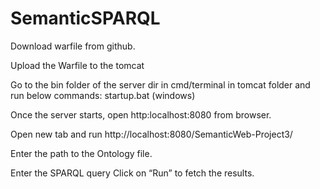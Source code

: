 # SemanticSPARQL

Download warfile from github.

Upload the Warfile to the tomcat

Go to the bin folder of the server dir in cmd/terminal in tomcat folder and run below commands:
startup.bat (windows)

Once the server starts, open http:localhost:8080 from browser.

Open new tab and run http://localhost:8080/SemanticWeb-Project3/

Enter the path to the Ontology file.

Enter the SPARQL query Click on “Run” to fetch the results.
